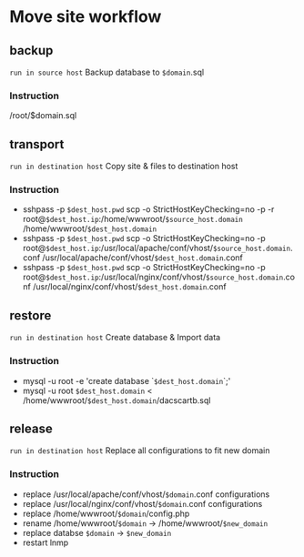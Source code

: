 # Move site workflow

## backup
`run in source host`
Backup database to `$domain`.sql

### Instruction
/root/$domain.sql

## transport
`run in destination host`
Copy site & files to destination host

### Instruction
* sshpass -p `$dest_host.pwd` scp -o StrictHostKeyChecking=no -p -r root@`$dest_host.ip`:/home/wwwroot/`$source_host.domain` /home/wwwroot/`$dest_host.domain`
* sshpass -p `$dest_host.pwd` scp -o StrictHostKeyChecking=no -p root@`$dest_host.ip`:/usr/local/apache/conf/vhost/`$source_host.domain`.conf /usr/local/apache/conf/vhost/`$dest_host.domain`.conf
* sshpass -p `$dest_host.pwd` scp -o StrictHostKeyChecking=no -p root@`$dest_host.ip`:/usr/local/nginx/conf/vhost/`$source_host.domain`.conf /usr/local/nginx/conf/vhost/`$dest_host.domain`.conf

## restore
`run in destination host`
Create database & Import data

### Instruction
* mysql -u root -e 'create database \``$dest_host.domain`\`;'
* mysql -u root `$dest_host.domain` < /home/wwwroot/`$dest_host.domain`/dacscartb.sql

## release
`run in destination host`
Replace all configurations to fit new domain

### Instruction
* replace /usr/local/apache/conf/vhost/`$domain`.conf configurations
* replace /usr/local/nginx/conf/vhost/`$domain`.conf configurations
* replace /home/wwwroot/`$domain`/config.php
* rename /home/wwwroot/`$domain` -> /home/wwwroot/`$new_domain`
* replace databse `$domain` -> `$new_domain`
* restart lnmp
